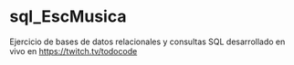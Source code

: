 # sql_EscMusica
Ejercicio de bases de datos relacionales y consultas SQL desarrollado en vivo en https://twitch.tv/todocode
